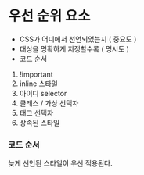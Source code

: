 # 우선 순위 요소
-   CSS가 어디에서 선언되었는지 ( 중요도 )
-   대상을 명확하게 지정할수록 ( 명시도 )
-   코드 순서

1.  !important
2.  inline 스타일
3.  아이디 selector
4.  클래스 / 가상 선택자
5.  태그 선택자
6.  상속된 스타일

### 코드 순서
늦게 선언된 스타일이 우선 적용된다. 


